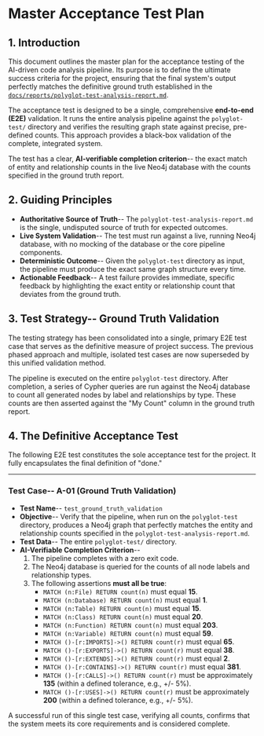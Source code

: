 # Master Acceptance Test Plan

## 1. Introduction

This document outlines the master plan for the acceptance testing of the AI-driven code analysis pipeline. Its purpose is to define the ultimate success criteria for the project, ensuring that the final system's output perfectly matches the definitive ground truth established in the [`docs/reports/polyglot-test-analysis-report.md`](docs/reports/polyglot-test-analysis-report.md).

The acceptance test is designed to be a single, comprehensive **end-to-end (E2E)** validation. It runs the entire analysis pipeline against the `polyglot-test/` directory and verifies the resulting graph state against precise, pre-defined counts. This approach provides a black-box validation of the complete, integrated system.

The test has a clear, **AI-verifiable completion criterion**-- the exact match of entity and relationship counts in the live Neo4j database with the counts specified in the ground truth report.

## 2. Guiding Principles

-   **Authoritative Source of Truth**-- The `polyglot-test-analysis-report.md` is the single, undisputed source of truth for expected outcomes.
-   **Live System Validation**-- The test must run against a live, running Neo4j database, with no mocking of the database or the core pipeline components.
-   **Deterministic Outcome**-- Given the `polyglot-test` directory as input, the pipeline must produce the exact same graph structure every time.
-   **Actionable Feedback**-- A test failure provides immediate, specific feedback by highlighting the exact entity or relationship count that deviates from the ground truth.

## 3. Test Strategy-- Ground Truth Validation

The testing strategy has been consolidated into a single, primary E2E test case that serves as the definitive measure of project success. The previous phased approach and multiple, isolated test cases are now superseded by this unified validation method.

The pipeline is executed on the entire `polyglot-test` directory. After completion, a series of Cypher queries are run against the Neo4j database to count all generated nodes by label and relationships by type. These counts are then asserted against the "My Count" column in the ground truth report.

## 4. The Definitive Acceptance Test

The following E2E test constitutes the sole acceptance test for the project. It fully encapsulates the final definition of "done."

---

### Test Case-- A-01 (Ground Truth Validation)

-   **Test Name**-- `test_ground_truth_validation`
-   **Objective**-- Verify that the pipeline, when run on the `polyglot-test` directory, produces a Neo4j graph that perfectly matches the entity and relationship counts specified in the `polyglot-test-analysis-report.md`.
-   **Test Data**-- The entire `polyglot-test/` directory.
-   **AI-Verifiable Completion Criterion**--
    1.  The pipeline completes with a zero exit code.
    2.  The Neo4j database is queried for the counts of all node labels and relationship types.
    3.  The following assertions **must all be true**:
        -   `MATCH (n:File) RETURN count(n)` must equal **15**.
        -   `MATCH (n:Database) RETURN count(n)` must equal **1**.
        -   `MATCH (n:Table) RETURN count(n)` must equal **15**.
        -   `MATCH (n:Class) RETURN count(n)` must equal **20**.
        -   `MATCH (n:Function) RETURN count(n)` must equal **203**.
        -   `MATCH (n:Variable) RETURN count(n)` must equal **59**.
        -   `MATCH ()-[r:IMPORTS]->() RETURN count(r)` must equal **65**.
        -   `MATCH ()-[r:EXPORTS]->() RETURN count(r)` must equal **38**.
        -   `MATCH ()-[r:EXTENDS]->() RETURN count(r)` must equal **2**.
        -   `MATCH ()-[r:CONTAINS]->() RETURN count(r)` must equal **381**.
        -   `MATCH ()-[r:CALLS]->() RETURN count(r)` must be approximately **135** (within a defined tolerance, e.g., +/- 5%).
        -   `MATCH ()-[r:USES]->() RETURN count(r)` must be approximately **200** (within a defined tolerance, e.g., +/- 5%).

A successful run of this single test case, verifying all counts, confirms that the system meets its core requirements and is considered complete.